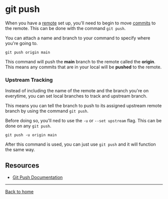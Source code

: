 # git push

When you have a [remote](./Remote.md) set up, you'll need to begin to move [commits](./Commit.md) to the remote. This can be done with the command `git push`.

You can attach a name and branch to your command to specify where you're going to.

```
git push origin main
```

This command will push the **main** branch to the remote called the **origin**.
This means any commits that are in your local will be **pushed** to the remote.

### Upstream Tracking

Instead of including the name of the remote and the branch you're on everytime, you can set local branches to track and upstream branch.

This means you can tell the branch to push to its assigned upstream remote branch by using the command `git push`.

Before doing so, you'll ned to use the `-u` or `--set upstream` flag. This can be done on any `git push`.

```
git push -u origin main
```

After this command is used, you can just use `git push` and it will function the same way.

## Resources

- [Git Push Documentation](https://git-scm.com/docs/gitpush)

---

[Back to home](../README.md)
